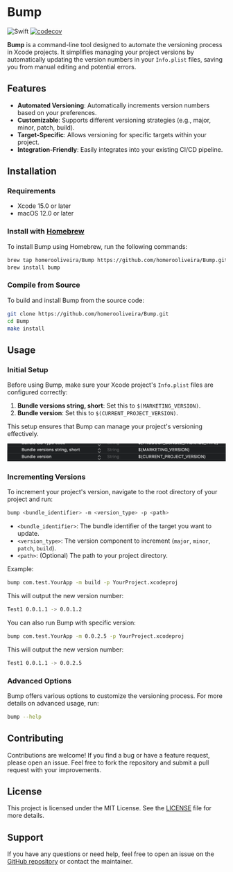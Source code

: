 
# Bump

![Swift](https://github.com/homerooliveira/Bump/actions/workflows/build.yml/badge.svg)
[![codecov](https://codecov.io/gh/homerooliveira/Bump/branch/main/graph/badge.svg?token=33PIP7NUZO)](https://codecov.io/gh/homerooliveira/Bump)

**Bump** is a command-line tool designed to automate the versioning process in Xcode projects. It simplifies managing your project versions by automatically updating the version numbers in your `Info.plist` files, saving you from manual editing and potential errors.

## Features

- **Automated Versioning**: Automatically increments version numbers based on your preferences.
- **Customizable**: Supports different versioning strategies (e.g., major, minor, patch, build).
- **Target-Specific**: Allows versioning for specific targets within your project.
- **Integration-Friendly**: Easily integrates into your existing CI/CD pipeline.

## Installation

### Requirements

- Xcode 15.0 or later
- macOS 12.0 or later

### Install with [Homebrew](https://brew.sh/)

To install Bump using Homebrew, run the following commands:

```bash
brew tap homerooliveira/Bump https://github.com/homerooliveira/Bump.git
brew install bump
```

### Compile from Source

To build and install Bump from the source code:

```bash
git clone https://github.com/homerooliveira/Bump.git
cd Bump
make install
```

## Usage

### Initial Setup

Before using Bump, make sure your Xcode project's `Info.plist` files are configured correctly:

1. **Bundle versions string, short**: Set this to `$(MARKETING_VERSION)`.
2. **Bundle version**: Set this to `$(CURRENT_PROJECT_VERSION)`.

This setup ensures that Bump can manage your project's versioning effectively.

![Info.plist Setup](assets/infoplist-sample.png)

### Incrementing Versions

To increment your project's version, navigate to the root directory of your project and run:

```bash
bump <bundle_identifier> -m <version_type> -p <path>
```

- `<bundle_identifier>`: The bundle identifier of the target you want to update.
- `<version_type>`: The version component to increment (`major`, `minor`, `patch`, `build`).
- `<path>`: (Optional) The path to your project directory.

Example:

```bash
bump com.test.YourApp -m build -p YourProject.xcodeproj
```

This will output the new version number:

```bash
Test1 0.0.1.1 -> 0.0.1.2
```

You can also run Bump with specific version:

```bash
bump com.test.YourApp -m 0.0.2.5 -p YourProject.xcodeproj
```

This will output the new version number:

```bash
Test1 0.0.1.1 -> 0.0.2.5
```

### Advanced Options

Bump offers various options to customize the versioning process. For more details on advanced usage, run:

```bash
bump --help
```

## Contributing

Contributions are welcome! If you find a bug or have a feature request, please open an issue. Feel free to fork the repository and submit a pull request with your improvements.

## License

This project is licensed under the MIT License. See the [LICENSE](LICENSE) file for more details.

## Support

If you have any questions or need help, feel free to open an issue on the [GitHub repository](https://github.com/homerooliveira/Bump) or contact the maintainer.
